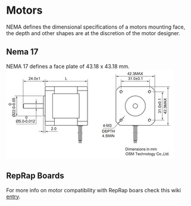 # Motors #


NEMA defines the dimensional specifications of a motors mounting face, the depth and other shapes are at the discretion of the motor designer.



## Nema 17 ##

NEMA 17 defines a face plate of 43.18 x 43.18 mm.
![NEMA 17 SPEC DIMENSIONS](450px-Step_motor_nema_17_stepper_motor.jpg)



## RepRap Boards ##

For more info on motor compatibility with RepRap boars check this wiki [entry](https://reprap.org/wiki/NEMA_17_Stepper_motor).
